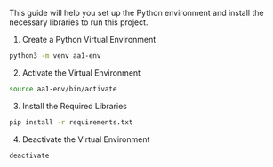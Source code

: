 This guide will help you set up the Python environment and install the necessary libraries to run this project.

1. Create a Python Virtual Environment
```bash
python3 -m venv aa1-env
```

2. Activate the Virtual Environment
```bash
source aa1-env/bin/activate
```

3. Install the Required Libraries
```bash
pip install -r requirements.txt
```

4. Deactivate the Virtual Environment
```bash
deactivate
```
